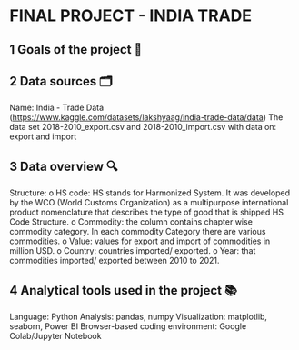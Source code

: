 # FINAL PROJECT - INDIA TRADE
## 1 Goals of the project 🎯
## 2 Data sources 🗂️
Name: India - Trade Data (https://www.kaggle.com/datasets/lakshyaag/india-trade-data/data)
The data set 2018-2010_export.csv and 2018-2010_import.csv with data on: export and import 
## 3 Data overview 🔍
Structure:
o	HS code: HS stands for Harmonized System. It was developed by the WCO (World Customs Organization) as a multipurpose international product nomenclature that describes the type of good that is shipped HS Code Structure.
o	Commodity: the column contains chapter wise commodity category. In each commodity Category there are various commodities.
o	Value: values for export and import of commodities in million USD.
o	Country: countries imported/ exported.
o	Year: that commodities imported/ exported between 2010 to 2021.
## 4 Analytical tools used in the project 📚
Language: Python
Analysis: pandas, numpy
Visualization: matplotlib, seaborn, Power BI
Browser-based coding environment: Google Colab/Jupyter Notebook
